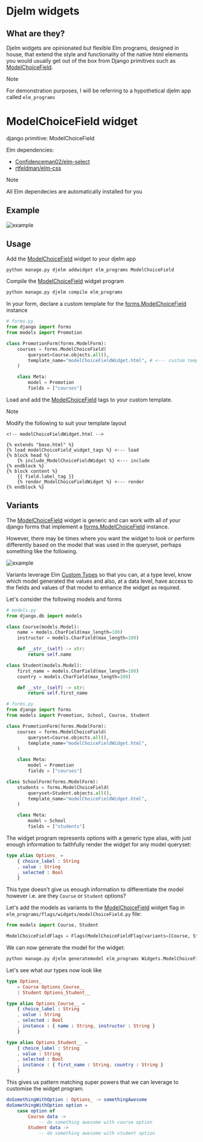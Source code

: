 # Djelm widgets

## What are they?

Djelm widgets are opinionated but flexible Elm programs, designed in house, that extend the style and functionality of the native html elements you would usually get out of the box from
Django primitives such as [ModelChoiceField](https://docs.djangoproject.com/en/5.0/ref/forms/fields/#django.forms.ModelChoiceField).

> [!NOTE]
> For demonstration purposes, I will be referring to a hypothetical djelm app called `elm_programs`

# ModelChoiceField widget

django primitive: ModelChoiceField

Elm dependencies:

- [Confidenceman02/elm-select](https://package.elm-lang.org/packages/Confidenceman02/elm-select/latest/)
- [rtfeldman/elm-css](https://package.elm-lang.org/packages/rtfeldman/elm-css/latest/)

> [!NOTE]
> All Elm dependecies are automatically installed for you

## Example

![example](https://Confidenceman02.github.io/djelm/static/djelm-mcf.gif)

## Usage

Add the [ModelChoiceField](#modelchoicefield-widget) widget to your djelm app

```bash
python manage.py djelm addwidget elm_programs ModelChoiceField
```

Compile the [ModelChoiceField](#modelchoicefield-widget) widget program

```bash
python manage.py djelm compile elm_programs
```

In your form, declare a custom template for the [forms.ModelChoiceField](https://docs.djangoproject.com/en/5.0/ref/forms/fields/#django.forms.ModelChoiceField) instance

```python
# forms.py
from django import forms
from models import Promotion

class PromotionForm(forms.ModelForm):
    courses = forms.ModelChoiceField(
        queryset=Course.objects.all(),
        template_name="modelChoiceFieldWidget.html", # <--- custom template
    )

    class Meta:
        model = Promotion
        fields = ["courses"]

```

Load and add the [ModelChoiceField](#modelchoicefield-widget) tags to your custom template.

> [!NOTE]
> Modify the following to suit your template layout

```djangohtml
<!-- modelChoiceFieldWidget.html -->

{% extends "base.html" %}
{% load modelChoiceField_widget_tags %} <--- load
{% block head %}
    {% include_ModelChoiceFieldWidget %} <--- include
{% endblock %}
{% block content %}
    {{ field.label_tag }}
    {% render_ModelChoiceFieldWidget %} <--- render
{% endblock %}
```

## Variants

The [ModelChoiceField](#modelchoicefield-widget) widget is generic and can work with all of your django forms that implement a [forms.ModelChoiceField](https://docs.djangoproject.com/en/5.0/ref/forms/fields/#django.forms.ModelChoiceField) instance.

However, there may be times where you want the widget to look or perform differently based on the model that was used in the queryset, perhaps something like the following.

![example](https://Confidenceman02.github.io/djelm/static/djelm-cs-mcf.gif)

Variants leverage Elm [Custom Types](https://guide.elm-lang.org/types/custom_types) so that you can, at a type level, know
which model generated the values and also, at a data level, have access to the fields and values of that model to enhance the widget as required.

Let's consider the following models and forms

```python
# models.py
from django.db import models

class Course(models.Model):
    name = models.CharField(max_length=100)
    instructor = models.CharField(max_length=100)

    def __str__(self) -> str:
        return self.name

class Student(models.Model):
    first_name = models.CharField(max_length=100)
    country = models.CharField(max_length=100)

    def __str__(self) -> str:
        return self.first_name

# forms.py
from django import forms
from models import Promotion, School, Course, Student

class PromotionForm(forms.ModelForm):
    courses = forms.ModelChoiceField(
        queryset=Course.objects.all(),
        template_name="modelChoiceFieldWidget.html",
    )

    class Meta:
        model = Promotion
        fields = ["courses"]

class SchoolForm(forms.ModelForm):
    students = forms.ModelChoiceField(
        queryset=Student.objects.all(),
        template_name="modelChoiceFieldWidget.html",
    )

    class Meta:
        model = School
        fields = ["students"]

```

The widget program represents options with a generic type alias, with just enough information to faithfully render the widget for any model queryset:

```elm
type alias Options_ =
    { choice_label : String
    , value : String
    , selected : Bool
    }
```

This type doesn't give us enough information to differentiate the model however i.e. are they `Course` or `Student` options?

Let's add the models as variants to the [ModelChoiceField](#modelchoicefield-widget) widget flag in `elm_programs/flags/widgets/modelChoiceField.py` file:

```python
from models import Course, Student

ModelChoiceFieldFlags = Flags(ModelChoiceFieldFlag(variants=[Course, Student]))
```

We can now generate the model for the widget:

```bash
python manage.py djelm generatemodel elm_programs Widgets.ModelChoiceField
```

Let's see what our types now look like

```elm
type Options_
    = Course Options_Course__
    | Student Options_Student__

type alias Options_Course__ =
    { choice_label : String
    , value : String
    , selected : Bool
    , instance : { name : String, instructor : String }
    }

type alias Options_Student__ =
    { choice_label : String
    , value : String
    , selected : Bool
    , instance : { first_name : String, country : String }
    }
```

This gives us pattern matching super powers that we can leverage to customise the widget program.

```elm
doSomethingWithOption : Options_ -> somethingAwesome
doSomethingWithOption option =
    case option of
        Course data ->
            -- do something awesome with course option
        Student data ->
            -- do something awesome with student option
```
